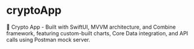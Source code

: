 # cryptoApp

🚀 Crypto App - Built with SwiftUI, MVVM architecture, and Combine framework, featuring custom-built charts, Core Data integration, and API calls using Postman mock server.
